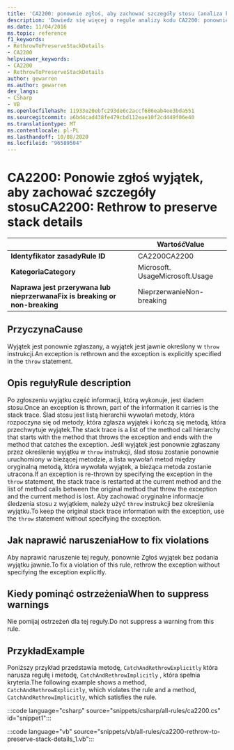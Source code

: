 ```yaml
---
title: 'CA2200: ponownie zgłoś, aby zachować szczegóły stosu (analiza kodu)'
description: 'Dowiedz się więcej o regule analizy kodu CA2200: ponownie zgłoś, aby zachować szczegóły stosu'
ms.date: 11/04/2016
ms.topic: reference
f1_keywords:
- RethrowToPreserveStackDetails
- CA2200
helpviewer_keywords:
- CA2200
- RethrowToPreserveStackDetails
author: gewarren
ms.author: gewarren
dev_langs:
- CSharp
- VB
ms.openlocfilehash: 11933e20ebfc293de6c2accf686eab4ee3bda551
ms.sourcegitcommit: a6bd4cad438fe479cbd112eae10f2cd449f06e40
ms.translationtype: MT
ms.contentlocale: pl-PL
ms.lasthandoff: 10/08/2020
ms.locfileid: "96589504"
---
```

# <a name="ca2200-rethrow-to-preserve-stack-details"></a><span data-ttu-id="b3394-103">CA2200: Ponowie zgłoś wyjątek, aby zachować szczegóły stosu</span><span class="sxs-lookup"><span data-stu-id="b3394-103">CA2200: Rethrow to preserve stack details</span></span>

| | <span data-ttu-id="b3394-104">Wartość</span><span class="sxs-lookup"><span data-stu-id="b3394-104">Value</span></span> |
|-|-|
| <span data-ttu-id="b3394-105">**Identyfikator zasady**</span><span class="sxs-lookup"><span data-stu-id="b3394-105">**Rule ID**</span></span> |<span data-ttu-id="b3394-106">CA2200</span><span class="sxs-lookup"><span data-stu-id="b3394-106">CA2200</span></span>|
| <span data-ttu-id="b3394-107">**Kategoria**</span><span class="sxs-lookup"><span data-stu-id="b3394-107">**Category**</span></span> |<span data-ttu-id="b3394-108">Microsoft. Usage</span><span class="sxs-lookup"><span data-stu-id="b3394-108">Microsoft.Usage</span></span>|
| <span data-ttu-id="b3394-109">**Naprawa jest przerywana lub nieprzerwana**</span><span class="sxs-lookup"><span data-stu-id="b3394-109">**Fix is breaking or non-breaking**</span></span> |<span data-ttu-id="b3394-110">Nieprzerwanie</span><span class="sxs-lookup"><span data-stu-id="b3394-110">Non-breaking</span></span>|

## <a name="cause"></a><span data-ttu-id="b3394-111">Przyczyna</span><span class="sxs-lookup"><span data-stu-id="b3394-111">Cause</span></span>

<span data-ttu-id="b3394-112">Wyjątek jest ponownie zgłaszany, a wyjątek jest jawnie określony w `throw` instrukcji.</span><span class="sxs-lookup"><span data-stu-id="b3394-112">An exception is rethrown and the exception is explicitly specified in the `throw` statement.</span></span>

## <a name="rule-description"></a><span data-ttu-id="b3394-113">Opis reguły</span><span class="sxs-lookup"><span data-stu-id="b3394-113">Rule description</span></span>

<span data-ttu-id="b3394-114">Po zgłoszeniu wyjątku część informacji, którą wykonuje, jest śladem stosu.</span><span class="sxs-lookup"><span data-stu-id="b3394-114">Once an exception is thrown, part of the information it carries is the stack trace.</span></span> <span data-ttu-id="b3394-115">Ślad stosu jest listą hierarchii wywołań metody, która rozpoczyna się od metody, która zgłasza wyjątek i kończą się metodą, która przechwytuje wyjątek.</span><span class="sxs-lookup"><span data-stu-id="b3394-115">The stack trace is a list of the method call hierarchy that starts with the method that throws the exception and ends with the method that catches the exception.</span></span> <span data-ttu-id="b3394-116">Jeśli wyjątek jest ponownie zgłaszany przez określenie wyjątku w `throw` instrukcji, ślad stosu zostanie ponownie uruchomiony w bieżącej metodzie, a lista wywołań metod między oryginalną metodą, która wywołała wyjątek, a bieżąca metoda zostanie utracona.</span><span class="sxs-lookup"><span data-stu-id="b3394-116">If an exception is re-thrown by specifying the exception in the `throw` statement, the stack trace is restarted at the current method and the list of method calls between the original method that threw the exception and the current method is lost.</span></span> <span data-ttu-id="b3394-117">Aby zachować oryginalne informacje śledzenia stosu z wyjątkiem, należy użyć `throw` instrukcji bez określenia wyjątku.</span><span class="sxs-lookup"><span data-stu-id="b3394-117">To keep the original stack trace information with the exception, use the `throw` statement without specifying the exception.</span></span>

## <a name="how-to-fix-violations"></a><span data-ttu-id="b3394-118">Jak naprawić naruszenia</span><span class="sxs-lookup"><span data-stu-id="b3394-118">How to fix violations</span></span>

<span data-ttu-id="b3394-119">Aby naprawić naruszenie tej reguły, ponownie Zgłoś wyjątek bez podania wyjątku jawnie.</span><span class="sxs-lookup"><span data-stu-id="b3394-119">To fix a violation of this rule, rethrow the exception without specifying the exception explicitly.</span></span>

## <a name="when-to-suppress-warnings"></a><span data-ttu-id="b3394-120">Kiedy pominąć ostrzeżenia</span><span class="sxs-lookup"><span data-stu-id="b3394-120">When to suppress warnings</span></span>

<span data-ttu-id="b3394-121">Nie pomijaj ostrzeżeń dla tej reguły.</span><span class="sxs-lookup"><span data-stu-id="b3394-121">Do not suppress a warning from this rule.</span></span>

## <a name="example"></a><span data-ttu-id="b3394-122">Przykład</span><span class="sxs-lookup"><span data-stu-id="b3394-122">Example</span></span>

<span data-ttu-id="b3394-123">Poniższy przykład przedstawia metodę, `CatchAndRethrowExplicitly` która narusza regułę i metodę, `CatchAndRethrowImplicitly` , która spełnia kryteria.</span><span class="sxs-lookup"><span data-stu-id="b3394-123">The following example shows a method, `CatchAndRethrowExplicitly`, which violates the rule and a method, `CatchAndRethrowImplicitly`, which satisfies the rule.</span></span>

:::code language="csharp" source="snippets/csharp/all-rules/ca2200.cs" id="snippet1":::

:::code language="vb" source="snippets/vb/all-rules/ca2200-rethrow-to-preserve-stack-details_1.vb":::
